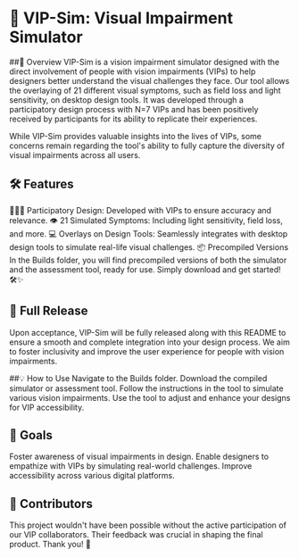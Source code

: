 # 🎯 VIP-Sim: Visual Impairment Simulator
##📝 Overview
VIP-Sim is a vision impairment simulator designed with the direct involvement of people with vision impairments (VIPs) to help designers better understand the visual challenges they face. Our tool allows the overlaying of 21 different visual symptoms, such as field loss and light sensitivity, on desktop design tools. It was developed through a participatory design process with N=7 VIPs and has been positively received by participants for its ability to replicate their experiences.

While VIP-Sim provides valuable insights into the lives of VIPs, some concerns remain regarding the tool's ability to fully capture the diversity of visual impairments across all users.

## 🛠️ Features
🧑‍🤝‍🧑 Participatory Design: Developed with VIPs to ensure accuracy and relevance.
👁️ 21 Simulated Symptoms: Including light sensitivity, field loss, and more.
💻 Overlays on Design Tools: Seamlessly integrates with desktop design tools to simulate real-life visual challenges.
📦 Precompiled Versions
In the Builds folder, you will find precompiled versions of both the simulator and the assessment tool, ready for use. Simply download and get started! 🛠️✨

## 🚀 Full Release
Upon acceptance, VIP-Sim will be fully released along with this README to ensure a smooth and complete integration into your design process. We aim to foster inclusivity and improve the user experience for people with vision impairments.

##💡 How to Use
Navigate to the Builds folder.
Download the compiled simulator or assessment tool.
Follow the instructions in the tool to simulate various vision impairments.
Use the tool to adjust and enhance your designs for VIP accessibility.
## 🎯 Goals
Foster awareness of visual impairments in design.
Enable designers to empathize with VIPs by simulating real-world challenges.
Improve accessibility across various digital platforms.
## 👥 Contributors
This project wouldn't have been possible without the active participation of our VIP collaborators. Their feedback was crucial in shaping the final product. Thank you! 🙏
